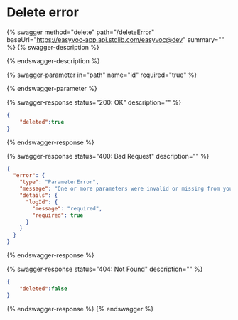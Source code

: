 # Delete error

{% swagger method="delete" path="/deleteError" baseUrl="https://easyvoc-app.api.stdlib.com/easyvoc@dev" summary="" %}
{% swagger-description %}

{% endswagger-description %}

{% swagger-parameter in="path" name="id" required="true" %}

{% endswagger-parameter %}

{% swagger-response status="200: OK" description="" %}
```json
{
    "deleted":true
}
```
{% endswagger-response %}

{% swagger-response status="400: Bad Request" description="" %}
```json
{
  "error": {
    "type": "ParameterError",
    "message": "One or more parameters were invalid or missing from your request.",
    "details": {
      "logId": {
        "message": "required",
        "required": true
      }
    }
  }
}
```
{% endswagger-response %}

{% swagger-response status="404: Not Found" description="" %}
```json
{
    "deleted":false
}
```
{% endswagger-response %}
{% endswagger %}
